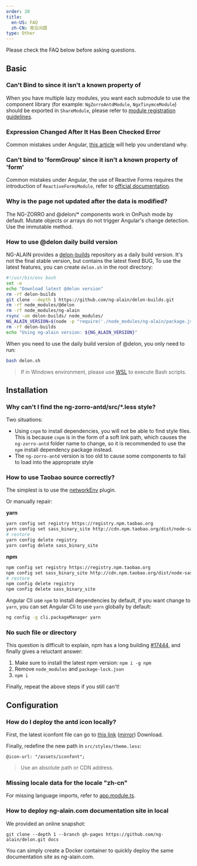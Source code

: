 ```yaml
---
order: 20
title:
  en-US: FAQ
  zh-CN: 常见问题
type: Other
---
```


Please check the FAQ below before asking questions.

## Basic

### Can't Bind to since it isn't a known property of

When you have multiple lazy modules, you want each submodule to use the component library (for example: `NgZorroAntdModule`, `NgxTinymceModule`) should be exported in `ShareModule`, please refer to [module registration guidelines](/docs/Module).

### Expression Changed After It Has Been Checked Error

Common mistakes under Angular, [this article](https://blog.angularindepth.com/everything-you-need-to-know-about-the-expressionchangedafterithasbeencheckederror-error-e3fd9ce7dbb4) will help you understand why.

### Can't bind to 'formGroup' since it isn't a known property of 'form'

Common mistakes under Angular, the use of Reactive Forms requires the introduction of `ReactiveFormsModule`, refer to [official documentation](https://angular.io/guide/reactive-forms).

### Why is the page not updated after the data is modified?

The NG-ZORRO and @delon/* components work in OnPush mode by default. Mutate objects or arrays do not trigger Angular's change detection. Use the immutable method.

### How to use @delon daily build version

NG-ALAIN provides a [delon-builds](https://github.com/ng-alain/delon-builds.git) repository as a daily build version. It's not the final stable version, but contains the latest fixed BUG, To use the latest features, you can create `delon.sh` in the root directory:

```bash
#!/usr/bin/env bash
set -e
echo "Download latest @delon version"
rm -rf delon-builds
git clone --depth 1 https://github.com/ng-alain/delon-builds.git
rm -rf node_modules/@delon
rm -rf node_modules/ng-alain
rsync -am delon-builds/ node_modules/
NG_ALAIN_VERSION=$(node -p "require('./node_modules/ng-alain/package.json').version")
rm -rf delon-builds
echo "Using ng-alain version: ${NG_ALAIN_VERSION}"
```

When you need to use the daily build version of @delon, you only need to run:

```bash
bash delon.sh
```

> If in Windows environment, please use [WSL](https://docs.microsoft.com/en-us/windows/wsl/install) to execute Bash scripts.

## Installation

### Why can't I find the ng-zorro-antd/src/*.less style?

Two situations:

- Using `cnpm` to install dependencies, you will not be able to find style files. This is because `cnpm` is in the form of a soft link path, which causes the `ng-zorro-antd` folder name to change, so it is recommended to use the `npm` install dependency package instead.
- The `ng-zorro-antd` version is too old to cause some components to fail to load into the appropriate style

### How to use Taobao source correctly?

The simplest is to use the [networkEnv](/cli/plugin#networkEnv) plugin.

Or manually repair:

**yarn**

```bash
yarn config set registry https://registry.npm.taobao.org
yarn config set sass_binary_site http://cdn.npm.taobao.org/dist/node-sass
# restore
yarn config delete registry
yarn config delete sass_binary_site
```

**npm**

```bash
npm config set registry https://registry.npm.taobao.org
npm config set sass_binary_site http://cdn.npm.taobao.org/dist/node-sass
# restore
npm config delete registry
npm config delete sass_binary_site
```

Angular Cli use `npm` to install dependencies by default, if you want change to `yarn`, you can set Angular Cli to use `yarn` globally by default:

```bash
ng config -g cli.packageManager yarn
```

### No such file or directory

This question is difficult to explain, npm has a long building [#17444](https://github.com/npm/npm/issues/17444#issuecomment-393761515), and finally gives a reluctant answer:

1. Make sure to install the latest npm version: `npm i -g npm`
2. Remove `node_modules` and `package-lock.json`
3. `npm i`

Finally, repeat the above steps if you still can't!

## Configuration

### How do I deploy the antd icon locally?

First, the latest iconfont file can go to [this link](https://ant.design/docs/spec/download) ([mirror](http://ant-design.gitee.io/docs/spec/download)) Download.

Finally, redefine the new path in `src/styles/theme.less`:

```less
@icon-url: "/assets/iconfont";
```

> Use an absolute path or CDN address.

### Missing locale data for the locale "zh-cn"

For missing language imports, refer to [app.module.ts](https://github.com/ng-alain/ng-alain/blob/master/src/app/app.module.ts#L6-L25).

### How to deploy ng-alain.com documentation site in local

We provided an online snapshot:

```barsh
git clone --depth 1 --branch gh-pages https://github.com/ng-alain/delon.git docs
```

You can simply create a Docker container to quickly deploy the same documentation site as ng-alain.com.

